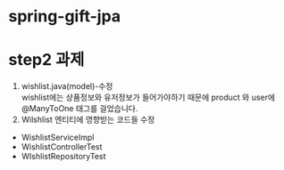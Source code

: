 # spring-gift-jpa


# step2 과제
1. wishlist.java(model)-수정 <br>
wishlist에는 상품정보와 유저정보가 들어가야하기 때문에
product 와 user에 @ManyToOne 태그를 걸었습니다. <br>
2.  Wilshlist 엔티티에 영향받는 코드들 수정 <br>
- WishlistServiceImpl 
- WishlistControllerTest
- WIshlistRepositoryTest
